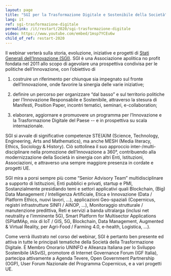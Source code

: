 ```yaml
---
layout: page
title: "SGI per la Trasformazione Digitale e Sostenibile della Società"
lang: it
ref: sgi-trasformazione-digitale
permalink: /it/restart/2020/sgi-trasformazione-digitale
video: https://www.youtube.com/embed/1msp7YCEu6w
child_of_ref: restart-2020
---
```


Il webinar verterà sulla storia, evoluzione, iniziative e progetti di [Stati
Generali dell’Innovazione (SGI)](https://www.statigeneralinnovazione.it/). SGI
è una Associazione apolitica no profit fondata nel 2011 allo scopo di agevolare
una prospettiva condivisa per le politiche dell’Innovazione, con l’obiettivo di

1. costruire un riferimento per chiunque sia impegnato sul fronte
   dell’Innovazione, onde favorire la sinergia delle varie iniziative;

2. definire un percorso per organizzare “dal basso” e sul territorio politiche
   per l’Innovazione Responsabile e Sostenibile, attraverso la stesura di
   Manifesti, Position Paper, incontri tematici, seminari, e-collaboration;

3. elaborare, aggiornare e promuovere un programma per l’Innovazione e la
   Trasformazione Digitale del Paese -- e in prospettiva su scala
   internazionale.

SGI si avvale di significative competenze STE(A)M (Science, Technology, Engineering, Arts
and Mathematics), ma anche MESH (Media literacy, Ethics, Sociology & History). Ciò
sottolinea il suo approccio inter-/multi-disciplinare nella promozione dell’Innovazione a 360°,
contribuendo alla modernizzazione della Società in sinergia con altri Enti, Istituzioni,
Associazioni, e attraverso una sempre maggiore presenza in cordate e progetti UE.

SGI mira a porsi sempre più come “Senior Advisory Team” multidisciplinare a supporto di
Istituzioni, Enti pubblici e privati, startup e PMI, Sostanzialmente presidiando temi e settori
applicativi quali Blockchain, (Big) Data Management / Intelligenza Artificiale, Etica e
Innovazione (Data / Platform Ethics, nuovi lavori, ...), applicazioni Geo-spaziali (Copernicus,
registri infrastrutture SINFI / AINOP, ...), Monitoraggio strutturale / manutenzione predittiva,
Reti e servizi a banda ultralarga (inclusi net neutrality e l’imminente 5G), Smart Platform for
Multisector Applications (SPlatMAp, mix di IoT / GIS, 5G, Blockchain, Data Management,
Augmented & Virtual Reality, per Agri-Food / Farming 4.0, e-health, Logistica, ...).

Come verrà illustrato nel corso del webinar, SGI è pertanto ben presente ed
attiva in tutte le principali tematiche della Società della Trasformazione
Digitale. È Membro Onorario UNINFO e Alleanza Italiana per lo Sviluppo
Sostenibile (ASviS), promotore di Internet Governance Forum (IGF Italia),
partecipa attivamente a Agenda Tevere, Open Government Partnership (OGP), User
Forum Nazionale del Programma Copernicus, e a vari progetti UE.

